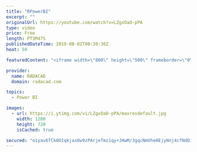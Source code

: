 ```yaml
---
title: "RPowerBI"
excerpt: ""
originalUrl: https://youtube.com/watch?v=LZgxOaO-pPA
type: video
price: Free
length: PT3M47S
publishedDateTime: 2019-08-02T00:38:36Z
heat: 50

featuredContent: "<iframe width=\"800\" height=\"500\" frameborder=\"0\" src=\"https://www.youtube.com/embed/LZgxOaO-pPA\" allow=\"accelerometer; autoplay; encrypted-media; gyroscope; picture-in-picture\" allowfullscreen></iframe>"

provider:
  name: RADACAD
  domain: radacad.com

topics:
  - Power BI

images:
  - url: https://i.ytimg.com/vi/LZgxOaO-pPA/maxresdefault.jpg
    width: 1280
    height: 720
    isCached: true

secured: "o1yav6TCk0OIqkjasOw9zPArjeTmz1qy+JHwM/3gqcNmVhe0EjyNnj4cfNdDIH1CaDbKtEgmsg6J/4c4qfLEIxf0s/gTWMb0G0kvrWyf0DmSEUA4oT4Wbr7Kt8JeMzP+1t72T6QK+qAzB5m3xzTNyDqQl1a4QIo7HhUw6BixrBHwVCv0HdLqxMEHBfPk7pRTZ8UURRwTCXZYOOTU32kq6NtrVQxlRDQn35gBPXuczV5damWACO24avEW639Th+oTdJxvNpg/9qMgyG7w/VnJXodbsRMwTbPe6tGvQCei1mltxdb7CKSuQilE6r7gP/jDExNPiS6miz+Vf+Wy1AOpyWI9TItmPymxSLNClDo7vgrKcjCQNyKlsn7R+ysUPkimRRyzuOZPYYiFW+JH80xG7XdDdqoh7UV8KNxCEHVgOlM=;gSfzNKZ6FOHwnsVn2a9eeQ=="
---
```


